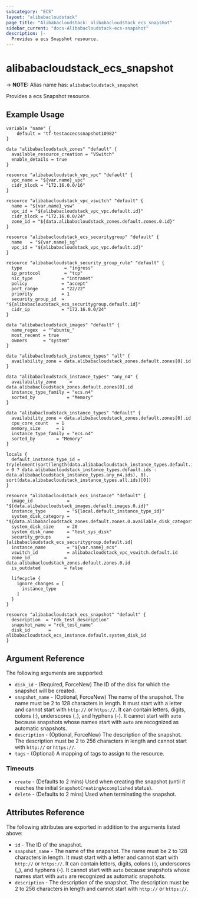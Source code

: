 ```yaml
---
subcategory: "ECS"
layout: "alibabacloudstack"
page_title: "Alibabacloudstack: alibabacloudstack_ecs_snapshot"
sidebar_current: "docs-Alibabacloudstack-ecs-snapshot"
description: |- 
  Provides a ecs Snapshot resource.
---
```


# alibabacloudstack_ecs_snapshot
-> **NOTE:** Alias name has: `alibabacloudstack_snapshot`

Provides a ecs Snapshot resource.

## Example Usage

```hcl
variable "name" {
    default = "tf-testaccecssnapshot10982"
}

data "alibabacloudstack_zones" "default" {
  available_resource_creation = "VSwitch"
  enable_details = true
}

resource "alibabacloudstack_vpc_vpc" "default" {
  vpc_name = "${var.name}_vpc"
  cidr_block = "172.16.0.0/16"
}

resource "alibabacloudstack_vpc_vswitch" "default" {
  name = "${var.name}_vsw"
  vpc_id = "${alibabacloudstack_vpc_vpc.default.id}"
  cidr_block = "172.16.0.0/24"
  zone_id = "${data.alibabacloudstack_zones.default.zones.0.id}"
}

resource "alibabacloudstack_ecs_securitygroup" "default" {
  name   = "${var.name}_sg"
  vpc_id = "${alibabacloudstack_vpc_vpc.default.id}"
}

resource "alibabacloudstack_security_group_rule" "default" {
  type                = "ingress"
  ip_protocol         = "tcp"
  nic_type           = "intranet"
  policy             = "accept"
  port_range         = "22/22"
  priority           = 1
  security_group_id  = "${alibabacloudstack_ecs_securitygroup.default.id}"
  cidr_ip            = "172.16.0.0/24"
}

data "alibabacloudstack_images" "default" {
  name_regex  = "^ubuntu_"
  most_recent = true
  owners      = "system"
}

data "alibabacloudstack_instance_types" "all" {
  availability_zone = data.alibabacloudstack_zones.default.zones[0].id
}

data "alibabacloudstack_instance_types" "any_n4" {
  availability_zone     = data.alibabacloudstack_zones.default.zones[0].id
  instance_type_family = "ecs.n4"
  sorted_by            = "Memory"
}

data "alibabacloudstack_instance_types" "default" {
  availability_zone = data.alibabacloudstack_zones.default.zones[0].id
  cpu_core_count   = 1
  memory_size      = 1
  instance_type_family = "ecs.n4"
  sorted_by        = "Memory"
}

locals {
  default_instance_type_id = try(element(sort(length(data.alibabacloudstack_instance_types.default.instance_types) > 0 ? data.alibabacloudstack_instance_types.default.ids : data.alibabacloudstack_instance_types.any_n4.ids), 0), sort(data.alibabacloudstack_instance_types.all.ids)[0])
}

resource "alibabacloudstack_ecs_instance" "default" {
  image_id             = "${data.alibabacloudstack_images.default.images.0.id}"
  instance_type        = "${local.default_instance_type_id}"
  system_disk_category = "${data.alibabacloudstack_zones.default.zones.0.available_disk_categories.0}"
  system_disk_size     = 20
  system_disk_name     = "test_sys_disk"
  security_groups      = [alibabacloudstack_ecs_securitygroup.default.id]
  instance_name        = "${var.name}_ecs"
  vswitch_id           = alibabacloudstack_vpc_vswitch.default.id
  zone_id             = data.alibabacloudstack_zones.default.zones.0.id
  is_outdated         = false

  lifecycle {
    ignore_changes = [
      instance_type
    ]
  }
}

resource "alibabacloudstack_ecs_snapshot" "default" {
  description  = "rdk_test_description"
  snapshot_name = "rdk_test_name"
  disk_id       = alibabacloudstack_ecs_instance.default.system_disk_id
}
```

## Argument Reference

The following arguments are supported:

* `disk_id` - (Required, ForceNew) The ID of the disk for which the snapshot will be created.
* `snapshot_name` - (Optional, ForceNew) The name of the snapshot. The name must be 2 to 128 characters in length. It must start with a letter and cannot start with `http://` or `https://`. It can contain letters, digits, colons (:), underscores (\_), and hyphens (-). It cannot start with `auto` because snapshots whose names start with `auto` are recognized as automatic snapshots.
* `description` - (Optional, ForceNew) The description of the snapshot. The description must be 2 to 256 characters in length and cannot start with `http://` or `https://`.
* `tags` - (Optional) A mapping of tags to assign to the resource.

### Timeouts

* `create` - (Defaults to 2 mins) Used when creating the snapshot (until it reaches the initial `SnapshotCreatingAccomplished` status).
* `delete` - (Defaults to 2 mins) Used when terminating the snapshot.

## Attributes Reference

The following attributes are exported in addition to the arguments listed above:

* `id` - The ID of the snapshot.
* `snapshot_name` - The name of the snapshot. The name must be 2 to 128 characters in length. It must start with a letter and cannot start with `http://` or `https://`. It can contain letters, digits, colons (:), underscores (\_), and hyphens (-). It cannot start with `auto` because snapshots whose names start with `auto` are recognized as automatic snapshots.
* `description` - The description of the snapshot. The description must be 2 to 256 characters in length and cannot start with `http://` or `https://`.